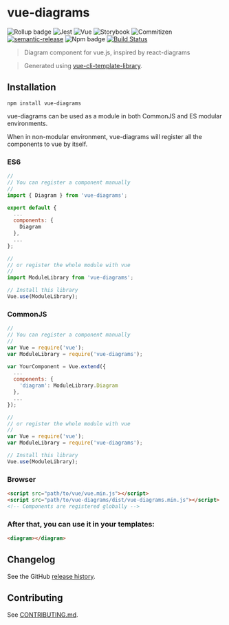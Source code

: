 # vue-diagrams

![Rollup badge](https://img.shields.io/badge/Rollup-^0.53.3-ff69b4.svg)
![Jest](https://img.shields.io/badge/Jest-^22.0.4-blue.svg)
![Vue](https://img.shields.io/badge/Vue-^2.5.13-brightgreen.svg)
![Storybook](https://img.shields.io/badge/Storybook-^3.3.3-ff70a3.svg)
![Commitizen](https://img.shields.io/badge/Commitizen-enabled-brightgreen.svg)
[![semantic-release](https://img.shields.io/badge/%20%20%F0%9F%93%A6%F0%9F%9A%80-semantic--release-e10079.svg)](https://github.com/semantic-release/semantic-release)
![Npm badge](https://img.shields.io/npm/v/vue-diagrams.svg)
[![Build Status](https://travis-ci.org/gwenaelp/vue-diagrams.svg?branch=master)](https://travis-ci.org/gwenaelp/vue-diagrams)

> Diagram component for vue.js, inspired by react-diagrams

> Generated using [vue-cli-template-library](https://github.com/julon/vue-cli-template-library).

## Installation
```
npm install vue-diagrams
```
vue-diagrams can be used as a module in both CommonJS and ES modular environments.

When in non-modular environment, vue-diagrams will register all the components to vue by itself.</p>

### ES6
```js
//
// You can register a component manually
//
import { Diagram } from 'vue-diagrams';

export default {
  ...
  components: {
    Diagram
  },
  ...
};

//
// or register the whole module with vue
//
import ModuleLibrary from 'vue-diagrams';

// Install this library
Vue.use(ModuleLibrary);
```

### CommonJS
```js
//
// You can register a component manually
//
var Vue = require('vue');
var ModuleLibrary = require('vue-diagrams');

var YourComponent = Vue.extend({
  ...
  components: {
    'diagram': ModuleLibrary.Diagram
  },
  ...
});

//
// or register the whole module with vue
//
var Vue = require('vue');
var ModuleLibrary = require('vue-diagrams');

// Install this library
Vue.use(ModuleLibrary);
```

### Browser

```html
<script src="path/to/vue/vue.min.js"></script>
<script src="path/to/vue-diagrams/dist/vue-diagrams.min.js"></script>
<!-- Components are registered globally -->
```

### After that, you can use it in your templates:

```html
<diagram></diagram>
```

## Changelog

See the GitHub [release history](https://github.com/gwenaelp/vue-diagrams/releases).

## Contributing

See [CONTRIBUTING.md](.github/CONTRIBUTING.md).
